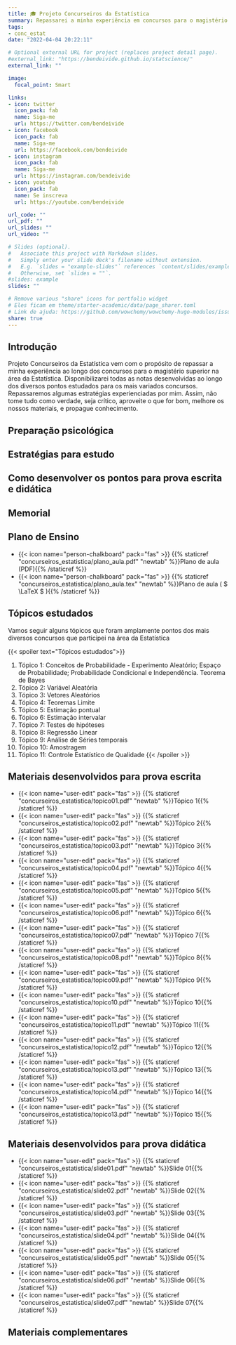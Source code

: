 ```yaml
---
title: 🎓 Projeto Concurseiros da Estatística
summary: Repassarei a minha experiência em concursos para o magistério superior na área da Estatística
tags:
- conc_estat
date: "2022-04-04 20:22:11"

# Optional external URL for project (replaces project detail page).
#external_link: "https://bendeivide.github.io/statscience/"
external_link: ""

image:
  focal_point: Smart

links:
- icon: twitter
  icon_pack: fab
  name: Siga-me
  url: https://twitter.com/bendeivide
- icon: facebook
  icon_pack: fab
  name: Siga-me
  url: https://facebook.com/bendeivide
- icon: instagram
  icon_pack: fab
  name: Siga-me
  url: https://instagram.com/bendeivide
- icon: youtube
  icon_pack: fab
  name: Se inscreva
  url: https://youtube.com/bendeivide

url_code: ""
url_pdf: ""
url_slides: ""
url_video: ""

# Slides (optional).
#   Associate this project with Markdown slides.
#   Simply enter your slide deck's filename without extension.
#   E.g. `slides = "example-slides"` references `content/slides/example-slides.md`.
#   Otherwise, set `slides = ""`.
#slides: example
slides: ""

# Remove various "share" icons for portfolio widget
# Eles ficam em theme/starter-academic/data/page_sharer.toml
# Link de ajuda: https://github.com/wowchemy/wowchemy-hugo-modules/issues/1611
share: true
---
```

## Introdução

Projeto Concurseiros da Estatística vem com o propósito de repassar a minha experiência ao longo dos concursos para o magistério superior na área da Estatística. Disponibilizarei todas as notas desenvolvidas ao longo dos diversos pontos estudados para os mais variados concursos. Repassaremos algumas estratégias experienciadas por mim. Assim, não tome tudo como verdade, seja crítico, aproveite o que for bom, melhore os nossos materiais, e propague conhecimento.

## Preparação psicológica

## Estratégias para estudo

## Como desenvolver os pontos para prova escrita e didática

## Memorial

## Plano de Ensino

- {{< icon name="person-chalkboard" pack="fas" >}} {{% staticref "concurseiros_estatistica/plano_aula.pdf" "newtab" %}}Plano de aula (PDF){{% /staticref %}}
- {{< icon name="person-chalkboard" pack="fas" >}} {{% staticref "concurseiros_estatistica/plano_aula.tex" "newtab" %}}Plano de aula ( $ \LaTeX $ ){{% /staticref %}}

## Tópicos estudados

Vamos seguir alguns tópicos que foram amplamente pontos dos mais diversos concursos que participei na área da Estatística

{{< spoiler text="Tópicos estudados">}}
1. Tópico 1: Conceitos de Probabilidade - Experimento Aleatório; Espaço de Probabilidade; Probabilidade Condicional e Independência. Teorema de Bayes
2. Tópico 2: Variável Aleatória
3. Tópico 3: Vetores Aleatórios
4. Tópico 4: Teoremas Limite
5. Tópico 5: Estimação pontual
6. Tópico 6: Estimação intervalar 
7. Tópico 7: Testes de hipóteses
8. Tópico 8: Regressão Linear
9. Tópico 9: Análise de Séries temporais
10. Tópico 10: Amostragem
11. Tópico 11: Controle Estatístico de Qualidade
{{< /spoiler >}}


## Materiais desenvolvidos para prova escrita

- {{< icon name="user-edit" pack="fas" >}} {{% staticref "concurseiros_estatistica/topico01.pdf" "newtab" %}}Tópico 1{{% /staticref %}}
- {{< icon name="user-edit" pack="fas" >}} {{% staticref "concurseiros_estatistica/topico02.pdf" "newtab" %}}Tópico 2{{% /staticref %}}
- {{< icon name="user-edit" pack="fas" >}} {{% staticref "concurseiros_estatistica/topico03.pdf" "newtab" %}}Tópico 3{{% /staticref %}}
- {{< icon name="user-edit" pack="fas" >}} {{% staticref "concurseiros_estatistica/topico04.pdf" "newtab" %}}Tópico 4{{% /staticref %}}
- {{< icon name="user-edit" pack="fas" >}} {{% staticref "concurseiros_estatistica/topico05.pdf" "newtab" %}}Tópico 5{{% /staticref %}}
- {{< icon name="user-edit" pack="fas" >}} {{% staticref "concurseiros_estatistica/topico06.pdf" "newtab" %}}Tópico 6{{% /staticref %}}
- {{< icon name="user-edit" pack="fas" >}} {{% staticref "concurseiros_estatistica/topico07.pdf" "newtab" %}}Tópico 7{{% /staticref %}}
- {{< icon name="user-edit" pack="fas" >}} {{% staticref "concurseiros_estatistica/topico08.pdf" "newtab" %}}Tópico 8{{% /staticref %}}
- {{< icon name="user-edit" pack="fas" >}} {{% staticref "concurseiros_estatistica/topico09.pdf" "newtab" %}}Tópico 9{{% /staticref %}}
- {{< icon name="user-edit" pack="fas" >}} {{% staticref "concurseiros_estatistica/topico10.pdf" "newtab" %}}Tópico 10{{% /staticref %}}
- {{< icon name="user-edit" pack="fas" >}} {{% staticref "concurseiros_estatistica/topico11.pdf" "newtab" %}}Tópico 11{{% /staticref %}}
- {{< icon name="user-edit" pack="fas" >}} {{% staticref "concurseiros_estatistica/topico12.pdf" "newtab" %}}Tópico 12{{% /staticref %}}
- {{< icon name="user-edit" pack="fas" >}} {{% staticref "concurseiros_estatistica/topico13.pdf" "newtab" %}}Tópico 13{{% /staticref %}}
- {{< icon name="user-edit" pack="fas" >}} {{% staticref "concurseiros_estatistica/topico14.pdf" "newtab" %}}Tópico 14{{% /staticref %}}
- {{< icon name="user-edit" pack="fas" >}} {{% staticref "concurseiros_estatistica/topico13.pdf" "newtab" %}}Tópico 15{{% /staticref %}}

## Materiais desenvolvidos para prova didática

- {{< icon name="user-edit" pack="fas" >}} {{% staticref "concurseiros_estatistica/slide01.pdf" "newtab" %}}Slide 01{{% /staticref %}}
- {{< icon name="user-edit" pack="fas" >}} {{% staticref "concurseiros_estatistica/slide02.pdf" "newtab" %}}Slide 02{{% /staticref %}}
- {{< icon name="user-edit" pack="fas" >}} {{% staticref "concurseiros_estatistica/slide03.pdf" "newtab" %}}Slide 03{{% /staticref %}}
- {{< icon name="user-edit" pack="fas" >}} {{% staticref "concurseiros_estatistica/slide04.pdf" "newtab" %}}Slide 04{{% /staticref %}}
- {{< icon name="user-edit" pack="fas" >}} {{% staticref "concurseiros_estatistica/slide05.pdf" "newtab" %}}Slide 05{{% /staticref %}}
- {{< icon name="user-edit" pack="fas" >}} {{% staticref "concurseiros_estatistica/slide06.pdf" "newtab" %}}Slide 06{{% /staticref %}}
- {{< icon name="user-edit" pack="fas" >}} {{% staticref "concurseiros_estatistica/slide07.pdf" "newtab" %}}Slide 07{{% /staticref %}}

## Materiais complementares

<!-- - Um dos materiais durante o mestrado/doutorado que deu gosto de fazer, foram as listas de exercícios do livro *Introduction to the Theory of Statistics* (MOOD, A. M.; GRAYBIOLL, F. A.; BOES, D. C., 1974). Para baixar {{% staticref "concurseiros_estatistica/Mood-BenDeivide.pdf" "newtab" %}}clique aqui{{% /staticref %}}. -->
